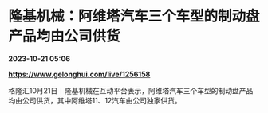# 隆基机械：阿维塔汽车三个车型的制动盘产品均由公司供货

**2023-10-21 05:06**

**https://www.gelonghui.com/live/1256158**

格隆汇10月21日｜隆基机械在互动平台表示，阿维塔汽车三个车型的制动盘产品均由公司供货，其中阿维塔11、12汽车由公司独家供货。